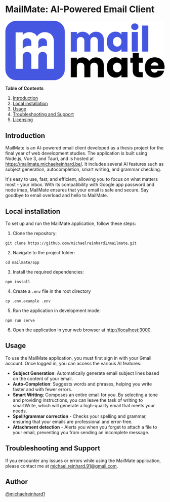 # MailMate: AI-Powered Email Client

[![MailMate](app/public/mailmate_Full_Logo.png)](https://mailmate.michaelreinhard.be/)

**Table of Contents**

1.  [Introduction](#introduction)
2.  [Local installation](#local-installation)
3.  [Usage](#usage)
4.  [Troubleshooting and Support](#troubleshooting-and-support)
5.  [Licensing](#licensing)

## Introduction

MailMate is an AI-powered email client developed as a thesis project for the final year of web development studies. The application is built using Node.js, Vue 3, and Tauri, and is hosted at <https://mailmate.michaelreinhard.be/>. It includes several AI features such as subject generation, autocompletion, smart writing, and grammar checking.

It's easy to use, fast, and efficient, allowing you to focus on what matters most - your inbox. With its compatibility with Google app password and node imap, MailMate ensures that your email is safe and secure. Say goodbye to email overload and hello to MailMate.

## Local installation

To set up and run the MailMate application, follow these steps:

1.  Clone the repository:

<!---->

    git clone https://github.com/michaelreinhard1/mailmate.git

2.  Navigate to the project folder:

<!---->

    cd mailmate/app

3.  Install the required dependencies:

<!---->

    npm install

4.  Create a `.env` file in the root directory

<!---->

    cp .env.example .env

5.  Run the application in development mode:

<!---->

    npm run serve

6.  Open the application in your web browser at <http://localhost:3000>.

## Usage

To use the MailMate application, you must first sign in with your Gmail account. Once logged in, you can access the various AI features:

- **Subject Generation**: Automatically generate email subject lines based on the content of your email.
- **Auto-Completion**: Suggests words and phrases, helping you write faster and with fewer errors.
- **Smart Writing**: Composes an entire email for you. By selecting a tone and providing instructions, you can leave the task of writing to smartWrite, which will generate a high-quality email that meets your needs.
- **Spell/grammar correction** - Checks your spelling and grammar, ensuring that your emails are professional and error-free.
- **Attachment detection** - Alerts you when you forget to attach a file to your email, preventing you from sending an incomplete message.

## Troubleshooting and Support

If you encounter any issues or errors while using the MailMate application, please contact me at <michael.reinhard.91@gmail.com>.

## Author

[@michaelreinhard1](https://github.com/michaelreinhard1)
